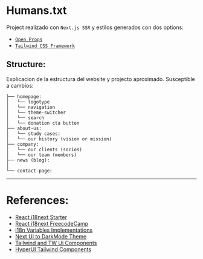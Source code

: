 # Humans.txt

Project realizado con `Next.js SSR` y estilos generados con dos options:

-   [`Open Props`](https://open-props.style)
-   [`Tailwind CSS Framework`](https://tailwindcss.com)

## Structure:

Explicacion de la estructura del website y projecto aproximado. Susceptible a cambios:

```
├── homepage:
│   └── logotype
│   └── navigation
│   └── theme-switcher
│   └── search
│   └── donation cta button
├── about-us:
│   └── study cases:
│   └── our history (vision or mission)
├── company:
│   └── our clients (socios)
│   └── our team (members)
├── news (blog):
│
└── contact-page:
```

---

# References:

-   [React i18next Starter](https://github.com/Ibaslogic/react_i18next_starter)
-   [React i18next FreecodeCamp](https://www.freecodecamp.org/news/how-to-add-localization-to-your-react-app/)
-   [i18n Variables Implementations](https://stackoverflow.com/questions/44635584/react-intl-how-to-switch-locale-and-messages-from-variable)
-   [Next UI to DarkMode Theme](https://nextui.org/docs/theme/dark-mode)
-   [Tailwind and TW Ui Components](https://tailwindcss.com/)
-   [HyperUI Tailwind Components](https://www.hyperui.dev/)
